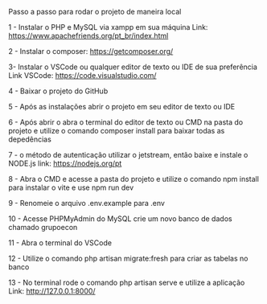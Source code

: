 Passo a passo para rodar o projeto de maneira local

1 - Instalar o PHP e MySQL via xampp em sua máquina Link: https://www.apachefriends.org/pt_br/index.html

2 - Instalar o composer: https://getcomposer.org/

3- Instalar o VSCode ou qualquer editor de texto ou IDE de sua preferência Link VSCode: https://code.visualstudio.com/

4 - Baixar o projeto do GitHub

5 - Após as instalações abrir o projeto em seu editor de texto ou IDE

6 - Após abrir o abra o terminal do editor de texto ou CMD na pasta do projeto e utilize o comando composer install para baixar
todas as depedências

7 - o método de autenticação utilizar o jetstream, então baixe e instale o NODE.js link: https://nodejs.org/pt

8 - Abra o CMD e acesse a pasta do projeto e utilize o comando npm install para instalar o vite e use npm run dev

9 - Renomeie o arquivo .env.example para .env

10 - Acesse PHPMyAdmin do MySQL crie um novo banco de dados chamado grupoecon

11 - Abra o terminal do VSCode

12 - Utilize o comando php artisan migrate:fresh para criar as tabelas no banco

13 - No terminal rode o comando php artisan serve e utilize a aplicação Link: http://127.0.0.1:8000/